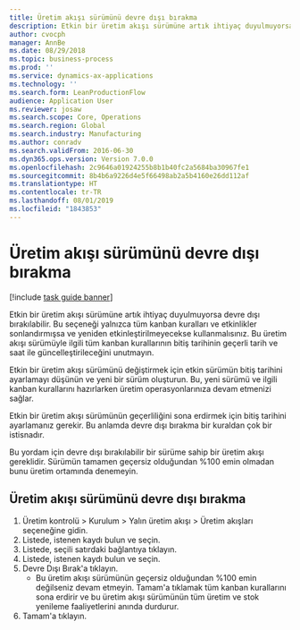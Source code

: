 ```yaml
---
title: Üretim akışı sürümünü devre dışı bırakma
description: Etkin bir üretim akışı sürümüne artık ihtiyaç duyulmuyorsa devre dışı bırakılabilir.
author: cvocph
manager: AnnBe
ms.date: 08/29/2018
ms.topic: business-process
ms.prod: ''
ms.service: dynamics-ax-applications
ms.technology: ''
ms.search.form: LeanProductionFlow
audience: Application User
ms.reviewer: josaw
ms.search.scope: Core, Operations
ms.search.region: Global
ms.search.industry: Manufacturing
ms.author: conradv
ms.search.validFrom: 2016-06-30
ms.dyn365.ops.version: Version 7.0.0
ms.openlocfilehash: 2c9646a01924255b8b1b40fc2a5684ba30967fe1
ms.sourcegitcommit: 8b4b6a9226d4e5f66498ab2a5b4160e26dd112af
ms.translationtype: HT
ms.contentlocale: tr-TR
ms.lasthandoff: 08/01/2019
ms.locfileid: "1843853"
---
```

# <a name="deactivate-a-production-flow-version"></a>Üretim akışı sürümünü devre dışı bırakma

[!include [task guide banner](../../includes/task-guide-banner.md)]

Etkin bir üretim akışı sürümüne artık ihtiyaç duyulmuyorsa devre dışı bırakılabilir. Bu seçeneği yalnızca tüm kanban kuralları ve etkinlikler sonlandırmışsa ve yeniden etkinleştirilmeyecekse kullanmalısınız. Bu üretim akışı sürümüyle ilgili tüm kanban kurallarının bitiş tarihinin geçerli tarih ve saat ile güncelleştirileceğini unutmayın. 

Etkin bir üretim akışı sürümünü değiştirmek için etkin sürümün bitiş tarihini ayarlamayı düşünün ve yeni bir sürüm oluşturun. Bu, yeni sürümü ve ilgili kanban kurallarını hazırlarken üretim operasyonlarınıza devam etmenizi sağlar. 

Etkin bir üretim akışı sürümünün geçerliliğini sona erdirmek için bitiş tarihini ayarlamanız gerekir. Bu anlamda devre dışı bırakma bir kuraldan çok bir istisnadır. 

Bu yordam için devre dışı bırakılabilir bir sürüme sahip bir üretim akışı gereklidir. Sürümün tamamen geçersiz olduğundan %100 emin olmadan bunu üretim ortamında denemeyin.


## <a name="deactivate-a-production-flow-version"></a>Üretim akışı sürümünü devre dışı bırakma
1. Üretim kontrolü > Kurulum > Yalın üretim akışı > Üretim akışları seçeneğine gidin.
2. Listede, istenen kaydı bulun ve seçin.
3. Listede, seçili satırdaki bağlantıya tıklayın.
4. Listede, istenen kaydı bulun ve seçin.
5. Devre Dışı Bırak'a tıklayın.
    * Bu üretim akışı sürümünün geçersiz olduğundan %100 emin değilseniz devam etmeyin. Tamam'a tıklamak tüm kanban kurallarını sona erdirir ve bu üretim akışı sürümünün tüm üretim ve stok yenileme faaliyetlerini anında durdurur.  
6. Tamam'a tıklayın.

